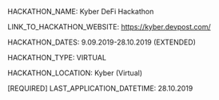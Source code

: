 HACKATHON_NAME: Kyber DeFi Hackathon

LINK_TO_HACKATHON_WEBSITE: https://kyber.devpost.com/

HACKATHON_DATES: 9.09.2019-28.10.2019 (EXTENDED)

HACKATHON_TYPE: VIRTUAL

HACKATHON_LOCATION: Kyber (Virtual)

[REQUIRED] LAST_APPLICATION_DATETIME: 28.10.2019
